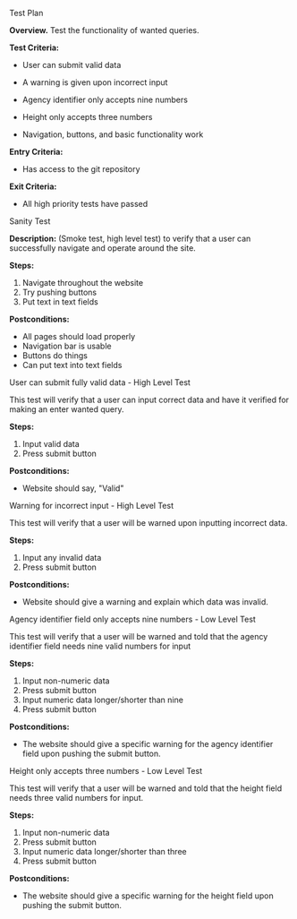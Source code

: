 Test Plan

**Overview.**
Test the functionality of wanted queries.

**Test Criteria:**

- User can submit valid data
- A warning is given upon incorrect input

- Agency identifier only accepts nine numbers
- Height only accepts three numbers

- Navigation, buttons, and basic functionality work

**Entry Criteria:**
- Has access to the git repository

**Exit Criteria:**
- All high priority tests have passed


Sanity Test

**Description:**
(Smoke test, high level test) to verify that a user can successfully navigate and operate around the site.

**Steps:**
1. Navigate throughout the website
2. Try pushing buttons
3. Put text in text fields

**Postconditions:**
- All pages should load properly
- Navigation bar is usable
- Buttons do things
- Can put text into text fields


User can submit fully valid data - High Level Test

This test will verify that a user can input correct data and have it verified for making an enter wanted query.

**Steps:**
1. Input valid data
2. Press submit button

**Postconditions:**
- Website should say, "Valid"


Warning for incorrect input - High Level Test

This test will verify that a user will be warned upon inputting incorrect data.

**Steps:**
1. Input any invalid data
2. Press submit button

**Postconditions:**
- Website should give a warning and explain which data was invalid.


Agency identifier field only accepts nine numbers - Low Level Test

This test will verify that a user will be warned and told that the agency identifier field needs nine valid numbers for input

**Steps:**
1. Input non-numeric data
2. Press submit button
3. Input numeric data longer/shorter than nine
4. Press submit button

**Postconditions:**
- The website should give a specific warning for the agency identifier field upon pushing the submit button.


Height only accepts three numbers - Low Level Test

This test will verify that a user will be warned and told that the height field needs three valid numbers for input.

**Steps:**
1. Input non-numeric data
2. Press submit button
3. Input numeric data longer/shorter than three
4. Press submit button

**Postconditions:**
- The website should give a specific warning for the height field upon pushing the submit button.
